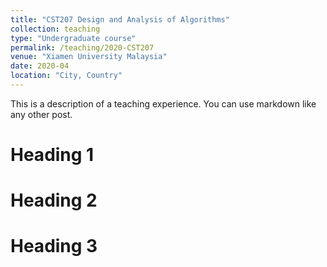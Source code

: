 ```yaml
---
title: "CST207 Design and Analysis of Algorithms"
collection: teaching
type: "Undergraduate course"
permalink: /teaching/2020-CST207
venue: "Xiamen University Malaysia"
date: 2020-04
location: "City, Country"
---
```


This is a description of a teaching experience. You can use markdown like any other post.

Heading 1
======

Heading 2
======

Heading 3
======